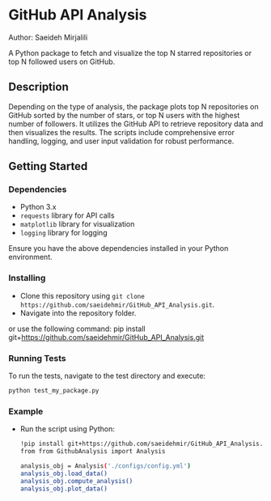 # GitHub API Analysis
Author: Saeideh Mirjalili

A Python package to fetch and visualize the top N starred repositories or top N followed users on GitHub.

## Description

Depending on the type of analysis, the package plots top N repositories on GitHub sorted by the number of stars, or top N users with the highest number of followers. It utilizes the GitHub API to retrieve repository data and then visualizes the results. The scripts include comprehensive error handling, logging, and user input validation for robust performance.

## Getting Started

### Dependencies

- Python 3.x
- `requests` library for API calls
- `matplotlib` library for visualization
- `logging` library for logging

Ensure you have the above dependencies installed in your Python environment.

### Installing

- Clone this repository using `git clone https://github.com/saeidehmir/GitHub_API_Analysis.git`.
- Navigate into the repository folder.

or use the following command:
pip install git+https://github.com/saeidehmir/GitHub_API_Analysis.git

### Running Tests

To run the tests, navigate to the test directory and execute:
```bash
python test_my_package.py
```


### Example

- Run the script using Python:

  ```bash
  !pip install git+https://github.com/saeidehmir/GitHub_API_Analysis.git
  from from GithubAnalysis import Analysis

  analysis_obj = Analysis('./configs/config.yml')
  analysis_obj.load_data()
  analysis_obj.compute_analysis()
  analysis_obj.plot_data()
  ```
